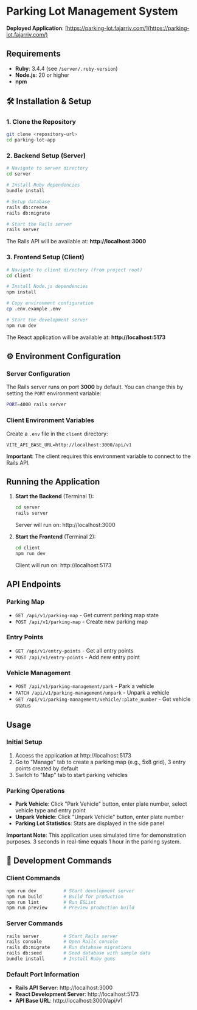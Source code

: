 # Parking Lot Management System
**Deployed Application**: [https://parking-lot.fajarriv.com/](https://parking-lot.fajarriv.com/)

## Requirements

- **Ruby**: 3.4.4 (see `/server/.ruby-version`)
- **Node.js**: 20 or higher
- **npm**

## 🛠️ Installation & Setup

### 1. Clone the Repository

```bash
git clone <repository-url>
cd parking-lot-app
```

### 2. Backend Setup (Server)

```bash
# Navigate to server directory
cd server

# Install Ruby dependencies
bundle install

# Setup database
rails db:create
rails db:migrate

# Start the Rails server
rails server
```

The Rails API will be available at: **http://localhost:3000**

### 3. Frontend Setup (Client)

```bash
# Navigate to client directory (from project root)
cd client

# Install Node.js dependencies
npm install

# Copy environment configuration
cp .env.example .env

# Start the development server
npm run dev
```

The React application will be available at: **http://localhost:5173**

## ⚙️ Environment Configuration

### Server Configuration

The Rails server runs on port **3000** by default. You can change this by setting the `PORT` environment variable:

```bash
PORT=4000 rails server
```

### Client Environment Variables

Create a `.env` file in the `client` directory:

```env
VITE_API_BASE_URL=http://localhost:3000/api/v1
```

**Important**: The client requires this environment variable to connect to the Rails API.

## Running the Application

1. **Start the Backend** (Terminal 1):

   ```bash
   cd server
   rails server
   ```

   Server will run on: http://localhost:3000

2. **Start the Frontend** (Terminal 2):
   ```bash
   cd client
   npm run dev
   ```
   Client will run on: http://localhost:5173

## API Endpoints

### Parking Map

- `GET /api/v1/parking-map` - Get current parking map state
- `POST /api/v1/parking-map` - Create new parking map

### Entry Points

- `GET /api/v1/entry-points` - Get all entry points
- `POST /api/v1/entry-points` - Add new entry point

### Vehicle Management

- `POST /api/v1/parking-management/park` - Park a vehicle
- `PATCH /api/v1/parking-management/unpark` - Unpark a vehicle
- `GET /api/v1/parking-management/vehicle/:plate_number` - Get vehicle status

## Usage

### Initial Setup

1. Access the application at http://localhost:5173
2. Go to "Manage" tab to create a parking map (e.g., 5x8 grid), 3 entry points created by default
3. Switch to "Map" tab to start parking vehicles

### Parking Operations

- **Park Vehicle**: Click "Park Vehicle" button, enter plate number, select vehicle type and entry point
- **Unpark Vehicle**: Click "Unpark Vehicle" button, enter plate number
- **Parking Lot Statistics**: Stats are displayed in the side panel

**Important Note**: This application uses simulated time for demonstration purposes. 3 seconds in real-time equals 1 hour in the parking system.

## 🔧 Development Commands

### Client Commands

```bash
npm run dev          # Start development server
npm run build        # Build for production
npm run lint         # Run ESLint
npm run preview      # Preview production build
```

### Server Commands

```bash
rails server         # Start Rails server
rails console        # Open Rails console
rails db:migrate     # Run database migrations
rails db:seed        # Seed database with sample data
bundle install       # Install Ruby gems
```

### Default Port Information

- **Rails API Server**: http://localhost:3000
- **React Development Server**: http://localhost:5173
- **API Base URL**: http://localhost:3000/api/v1

